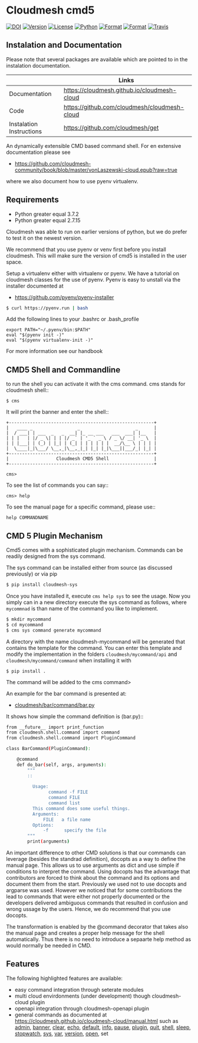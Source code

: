 # Cloudmesh cmd5

[![DOI](https://zenodo.org/badge/82920490.svg)](https://zenodo.org/badge/latestdoi/82920490)
[![Version](https://img.shields.io/pypi/v/cloudmesh-cmd5.svg)](https://pypi.python.org/pypi/cloudmesh-cmd5)
[![License](https://img.shields.io/badge/License-Apache%202.0-blue.svg)](https://github.com/cloudmesh/cloudmesh-cmd5/blob/master/LICENSE)
[![Python](https://img.shields.io/pypi/pyversions/cloudmesh-cmd5.svg)](https://pypi.python.org/pypi/cloudmesh-cmd5)
[![Format](https://img.shields.io/pypi/format/cloudmesh-cmd5.svg)](https://pypi.python.org/pypi/cloudmesh-cmd5)
[![Format](https://img.shields.io/pypi/status/cloudmesh-cmd5.svg)](https://pypi.python.org/pypi/cloudmesh-cmd5)
[![Travis](https://travis-ci.com/cloudmesh/cloudmesh-cmd5.svg?branch=master)](https://travis-ci.com/cloudmesh/cloudmesh-cmd5)

## Instalation and Documentation

Please note that several packages are available which are pointed to in the
instalation documentation.

|  | Links |
|---------------|-------|
| Documentation | <https://cloudmesh.github.io/cloudmesh-cloud> |
| Code | <https://github.com/cloudmesh/cloudmesh-cloud> |
| Instalation Instructions | <https://github.com/cloudmesh/get> |

An dynamically extensible CMD based command shell. For en extensive
documentation please see

* <https://github.com/cloudmesh-community/book/blob/master/vonLaszewski-cloud.epub?raw=true>

where we also document how to use pyenv virtualenv.

## Requirements

* Python greater equal 3.7.2
* Python greater equal 2.7.15

Cloudmesh was able to run on earlier versions of python, but we do prefer to
test it on the newest version.

We recommend that you use pyenv or venv first before you install cloudmesh. This
will make sure the version of cmd5 is installed in the user space.


Setup a virtualenv either with virtualenv or pyenv.
We have a tutorial on cloudmesh classes for the use of
pyenv. Pyenv is easy to unstall via the installer documented at

* <https://github.com/pyenv/pyenv-installer>

```bash
$ curl https://pyenv.run | bash
```

Add the following lines to your .bashrc or .bash_profile

```
export PATH="~/.pyenv/bin:$PATH"
eval "$(pyenv init -)"
eval "$(pyenv virtualenv-init -)"
```

For more information see our handbook


## CMD5 Shell and Commandline 


to run the shell you can activate it with the cms command. cms stands
for cloudmesh shell::

    $ cms

It will print the banner and enter the shell::

    +-------------------------------------------------------+
    |   ____ _                 _                     _      |
    |  / ___| | ___  _   _  __| |_ __ ___   ___  ___| |__   |
    | | |   | |/ _ \| | | |/ _` | '_ ` _ \ / _ \/ __| '_ \  |
    | | |___| | (_) | |_| | (_| | | | | | |  __/\__ \ | | | |
    |  \____|_|\___/ \__,_|\__,_|_| |_| |_|\___||___/_| |_| |
    +-------------------------------------------------------+
    |                  Cloudmesh CMD5 Shell                 |
    +-------------------------------------------------------+

    cms>


To see the list of commands you can say::

    cms> help

To see the manual page for a specific command, please use::

    help COMMANDNAME


## CMD 5 Plugin Mechanism

Cmd5 comes with a sophisticated plugin mechanism. Commands can be readily
designed from the sys command.

The sys command can be installed either from source (as discussed previously) or
via pip

```bash
$ pip install cloudmesh-sys
```

Once you have installed it, execute `cms help sys` to see the usage. Now you
simply can in a new directory execute the sys command as follows, where
`mycommnad` is than name of the command you like to implement.

```bash
$ mkdir mycommand
$ cd mycommand
$ cms sys command generate mycommand
```

A directory with the name cloudmesh-mycommand will be generated that contains
the template for the command. You can enter this template and modify the
implementation in the folders `cloudmesh/mycommand/api` and
`cloudmesh/mycommand/command` when installing it with

```
$ pip install .
```

The command will be added to the cms command>

An example for the bar command is presented at:

* [cloudmesh/bar/command/bar.py](https://github.com/cloudmesh/cloudmesh.bar/blob/master/cloudmesh/bar/command/bar.py)

It shows how simple the command definition is (bar.py)::

```bash
from __future__ import print_function
from cloudmesh.shell.command import command
from cloudmesh.shell.command import PluginCommand

class BarCommand(PluginCommand):

    @command
    def do_bar(self, args, arguments):
        """
        ::
       
          Usage:
                command -f FILE
                command FILE
                command list
          This command does some useful things.
          Arguments:
              FILE   a file name
          Options:
              -f      specify the file
        """
        print(arguments)
```

An important difference to other CMD solutions is that our commands
can leverage (besides the standrad definition), docopts as a way to
define the manual page. This allows us to use arguments as dict and
use simple if conditions to interpret the command. Using docopts has
the advantage that contributors are forced to think about the command
and its options and document them from the start. Previously we used
not to use docopts and argparse was used. However we noticed that for
some contributions the lead to commands that were either not properly
documented or the developers delivered ambiguous commands that
resulted in confusion and wrong ussage by the users. Hence, we do
recommend that you use docopts.

The transformation is enabled by the @command decorator that takes
also the manual page and creates a proper help message for the shell
automatically. Thus there is no need to introduce a sepaarte help
method as would normally be needed in CMD.

## Features

The following highlighted features are available:

* easy command integration through seterate modules
* multi cloud envirdonments (under development) though cloudmesh-cloud plugin
* openapi integration through cloudmesh-openapi plugin
* general commands as documented at
  <https://cloudmesh.github.io/cloudmesh-cloud/manual.html> such as 
  [admin](https://cloudmesh.github.io/cloudmesh-cloud/manual/admin.html),
  [banner](https://cloudmesh.github.io/cloudmesh-cloud/manual/banner.html),
  [clear](https://cloudmesh.github.io/cloudmesh-cloud/manual/clear.html),
  [echo](https://cloudmesh.github.io/cloudmesh-cloud/manual/echo.html),
  [default](https://cloudmesh.github.io/cloudmesh-cloud/manual/default.html),
  [info](https://cloudmesh.github.io/cloudmesh-cloud/manual/info.html),
  [pause](https://cloudmesh.github.io/cloudmesh-cloud/manual/pause.html),
  [plugin](https://cloudmesh.github.io/cloudmesh-cloud/manual/plugin.html),
  [quit](https://cloudmesh.github.io/cloudmesh-cloud/manual/quit.html),
  [shell](https://cloudmesh.github.io/cloudmesh-cloud/manual/shell.html),
  [sleep](https://cloudmesh.github.io/cloudmesh-cloud/manual/sleep.html),
  [stopwatch](https://cloudmesh.github.io/cloudmesh-cloud/manual/stopwatch.html),
  [sys](https://cloudmesh.github.io/cloudmesh-cloud/manual/sys.html),
  [var](https://cloudmesh.github.io/cloudmesh-cloud/manual/var.html),
  [version](https://cloudmesh.github.io/cloudmesh-cloud/manual/version.html),
  [open](https://cloudmesh.github.io/cloudmesh-cloud/manual/open.html),
  set
